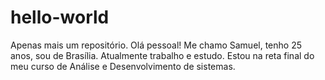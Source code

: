 # hello-world
Apenas mais um repositório.
Olá pessoal!
Me chamo Samuel, tenho 25 anos, sou de Brasília.
Atualmente trabalho e estudo. Estou na reta final do meu curso de Análise e Desenvolvimento de sistemas.

